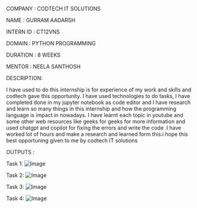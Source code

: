 
COMPANY : CODTECH IT SOLUTIONS

NAME : GURRAM AADARSH

INTERN ID : CT12VNS

DOMAIN : PYTHON PROGRAMMING

DURATION : 8 WEEKS

MENTOR : NEELA SANTHOSH

DESCRIPTION:

I have used to do this internship is for experience of my work and skills and codtech gave this opportunity. I have used technologies to do tasks, I have completed done in my jupyter notebook as code editor and I have research and learn so many things in this internship and how the programming language is impact in nowadays. I have learnt each topic in youtube and some other web resources like geeks for geeks for more information and used chatgpt and copilot for fixing the errors and write the code .I have worked lot of hours and make a research and learned form this.i hope this best opportuning given to me by codtech IT solutions   

OUTPUTS :

Task 1:
![Image](https://github.com/user-attachments/assets/0bda21a8-6ace-4d66-92c9-d72b0d3fc3fe)

Task 2:
![Image](https://github.com/user-attachments/assets/bd0c8622-c9e3-4928-9741-0e7750e389b6)

Task 3:
![Image](https://github.com/user-attachments/assets/ef6b96ce-2399-484e-a8a0-5d15f24d6be7)

Task 4:
![Image](https://github.com/user-attachments/assets/b82d907d-f092-4049-8164-3fecb975818b)
